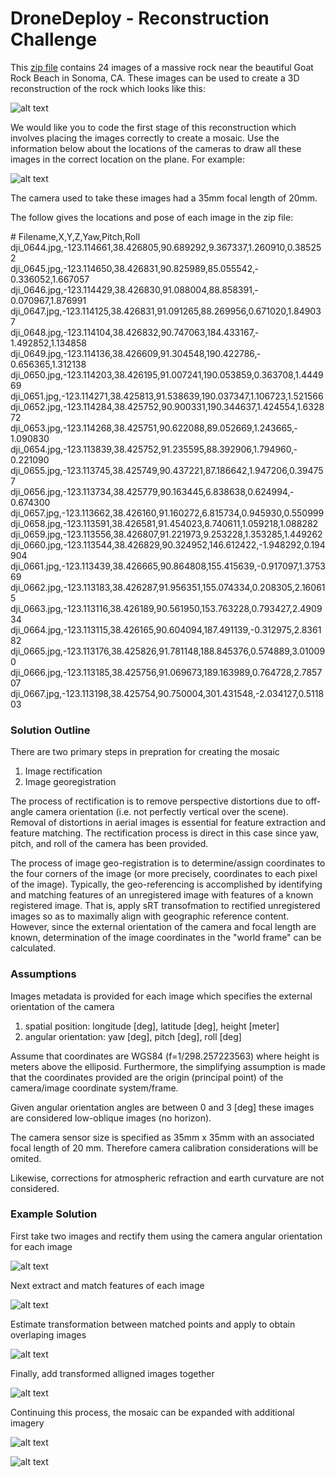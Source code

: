 # DroneDeploy - Reconstruction Challenge
This [zip file](https://s3.amazonaws.com/drone.deploy.map.engine/example.zip) contains 24 images of a massive rock near the beautiful Goat Rock Beach in Sonoma, CA. These images can be used to create a 3D reconstruction of the rock which looks like this:

![alt text](https://github.com/softwarespartan/DroneDeploy/blob/master/example_image_2.png "Example 3D reconstruction")


We would like you to code the first stage of this reconstruction which involves placing the images correctly to create a mosaic. Use the information below about the locations of the cameras to draw all these images in the correct location on the plane. For example:

![alt text](https://github.com/softwarespartan/DroneDeploy/blob/master/example_image_1.png "Example mosaic process")

The camera used to take these images had a 35mm focal length of 20mm.  

The follow gives the locations and pose of each image in the zip file:

&#35; Filename,X,Y,Z,Yaw,Pitch,Roll  
dji_0644.jpg,-123.114661,38.426805,90.689292,9.367337,1.260910,0.385252  
dji_0645.jpg,-123.114650,38.426831,90.825989,85.055542,­0.336052,1.667057  
dji_0646.jpg,-123.114429,38.426830,91.088004,88.858391,­0.070967,1.876991  
dji_0647.jpg,-123.114125,38.426831,91.091265,88.269956,0.671020,1.849037  
dji_0648.jpg,-123.114104,38.426832,90.747063,184.433167,­1.492852,1.134858  
dji_0649.jpg,-123.114136,38.426609,91.304548,190.422786,­0.656365,1.312138  
dji_0650.jpg,-123.114203,38.426195,91.007241,190.053859,0.363708,1.444969  
dji_0651.jpg,-123.114271,38.425813,91.538639,190.037347,1.106723,1.521566  
dji_0652.jpg,-123.114284,38.425752,90.900331,190.344637,1.424554,1.632872  
dji_0653.jpg,-123.114268,38.425751,90.622088,89.052669,1.243665,­1.090830  
dji_0654.jpg,-123.113839,38.425752,91.235595,88.392906,1.794960,­0.221090  
dji_0655.jpg,-123.113745,38.425749,90.437221,87.186642,1.947206,0.394757  
dji_0656.jpg,-123.113734,38.425779,90.163445,6.838638,0.624994,­0.674300  
dji_0657.jpg,-123.113662,38.426160,91.160272,6.815734,0.945930,0.550999  
dji_0658.jpg,-123.113591,38.426581,91.454023,8.740611,1.059218,1.088282  
dji_0659.jpg,-123.113556,38.426807,91.221973,9.253228,1.353285,1.449262  
dji_0660.jpg,-123.113544,38.426829,90.324952,146.612422,-1.948292,0.194904  
dji_0661.jpg,-123.113439,38.426665,90.864808,155.415639,-0.917097,1.375369  
dji_0662.jpg,-123.113183,38.426287,91.956351,155.074334,0.208305,2.160615  
dji_0663.jpg,-123.113116,38.426189,90.561950,153.763228,0.793427,2.490934  
dji_0664.jpg,-123.113115,38.426165,90.604094,187.491139,-0.312975,2.836182  
dji_0665.jpg,-123.113176,38.425826,91.781148,188.845376,0.574889,3.010090  
dji_0666.jpg,-123.113185,38.425756,91.069673,189.163989,0.764728,2.785707  
dji_0667.jpg,-123.113198,38.425754,90.750004,301.431548,-2.034127,0.511803  

### Solution Outline

There are two primary steps in prepration for creating the mosaic

1. Image rectification
2. Image georegistration

The process of rectification is to remove perspective distortions due to off-angle camera orientation (i.e. not perfectly vertical over the scene).  Removal of distortions in aerial images is essential for feature extraction and feature matching. The rectification process is direct in this case since yaw, pitch, and roll of the camera has been provided. 

The process of image geo-registration is to determine/assign coordinates to the four corners of the image (or more precisely, coordinates to each pixel of the image).  Typically, the geo-referencing is accomplished by identifying and matching features of an unregistered image with features of a known registered image.  That is, apply sRT transofmation to rectified unregistered images so as to maximally align with geographic reference content.  However, since the external orientation of the camera and focal length are known, determination of the image coordinates in the "world frame" can be calculated.  

### Assumptions

Images metadata is provided for each image which specifies the external orientation of the camera

1. spatial position: longitude [deg], latitude [deg], height [meter] 
2. angular orientation: yaw [deg], pitch [deg], roll [deg]

Assume that coordinates are WGS84 (f=1/298.257223563) where height is meters above the elliposid.  Furthermore, the simplifying assumption is made that the coordinates provided are the origin (principal point) of the camera/image coordinate system/frame.  

Given angular orientation angles are between 0 and 3 [deg] these images are considered low-oblique images (no horizon).

The camera sensor size is specified as 35mm x 35mm with an associated focal length of 20 mm.  Therefore camera calibration considerations will be omited.

Likewise, corrections for atmospheric refraction and earth curvature are not considered.

### Example Solution

First take two images and rectify them using the camera angular orientation for each image

![alt text](https://github.com/softwarespartan/DroneDeploy/blob/master/img/np0.png "Example image rectification")

Next extract and match features of each image

![alt text](https://github.com/softwarespartan/DroneDeploy/blob/master/img/np1.png "Example image feature extraction and matching")

Estimate transformation between matched points and apply to obtain overlaping images

![alt text](https://github.com/softwarespartan/DroneDeploy/blob/master/img/np2.png "Example transformed overlaping images")

Finally, add transformed alligned images together

![alt text](https://github.com/softwarespartan/DroneDeploy/blob/master/img/np3.png "Example composite image")

Continuing this process, the mosaic can be expanded with additional imagery 

![alt text](https://github.com/softwarespartan/DroneDeploy/blob/master/img/np4.png "Expanding the mosaic")

![alt text](https://github.com/softwarespartan/DroneDeploy/blob/master/img/np5.png "Expanding the mosaic")
